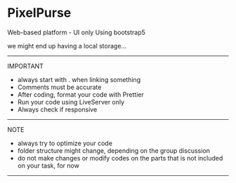 # PixelPurse
Web-based platform - UI only
Using bootstrap5


we might end up having a local storage...


-------------------------------------------------
IMPORTANT

- always start with . when linking something
- Comments must be accurate
- After coding, format your code with Prettier
- Run your code using LiveServer only
- Always check if responsive




-------------------------------------------------
NOTE
- always try to optimize your code
- folder structure might change, depending on the group discussion
- do not make changes or modify codes on the parts that is not included on your task, for now



-------------------------------------------------


